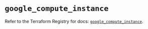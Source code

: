 # `google_compute_instance`

Refer to the Terraform Registry for docs: [`google_compute_instance`](https://registry.terraform.io/providers/hashicorp/google/5.45.2/docs/resources/compute_instance).
